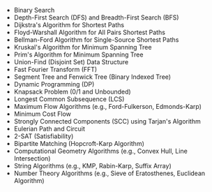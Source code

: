 * Binary Search 
* Depth-First Search (DFS) and Breadth-First Search (BFS) 
* Dijkstra's Algorithm for Shortest Paths 
* Floyd-Warshall Algorithm for All Pairs Shortest Paths
* Bellman-Ford Algorithm for Single-Source Shortest Paths
* Kruskal's Algorithm for Minimum Spanning Tree
* Prim's Algorithm for Minimum Spanning Tree
* Union-Find (Disjoint Set) Data Structure 
* Fast Fourier Transform (FFT)
* Segment Tree and Fenwick Tree (Binary Indexed Tree) 
* Dynamic Programming (DP) 
* Knapsack Problem (0/1 and Unbounded)
* Longest Common Subsequence (LCS) 
* Maximum Flow Algorithms (e.g., Ford-Fulkerson, Edmonds-Karp) 
* Minimum Cost Flow 
* Strongly Connected Components (SCC) using Tarjan's Algorithm 
* Eulerian Path and Circuit 
* 2-SAT (Satisfiability) 
* Bipartite Matching (Hopcroft-Karp Algorithm)
* Computational Geometry Algorithms (e.g., Convex Hull, Line Intersection) 
* String Algorithms (e.g., KMP, Rabin-Karp, Suffix Array) 
* Number Theory Algorithms (e.g., Sieve of Eratosthenes, Euclidean Algorithm) 